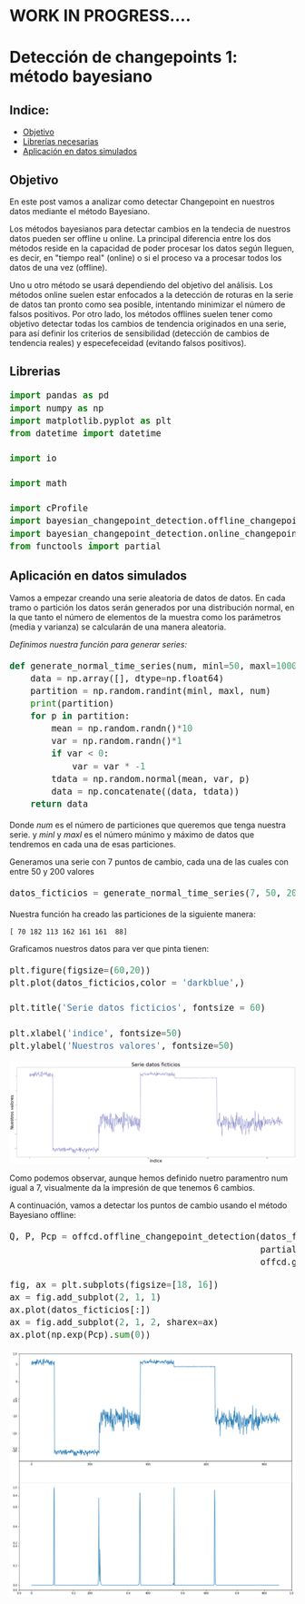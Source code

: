 <style> div { font-family:"Arial"; font-size: 18px; } </style>

# WORK IN PROGRESS....

# Detección de changepoints 1: método bayesiano

## Indice:

* [Objetivo](#Objetivo)
* [Librerías necesarias](#Librerías-necesarias)
* [Aplicación en datos simulados](#Aplicación-en-datos-simulados)

## Objetivo

En este post vamos a analizar como detectar Changepoint en nuestros datos mediante el método Bayesiano. 

Los métodos bayesianos para detectar cambios en la tendecia de nuestros datos pueden ser offline u online. La principal diferencia entre los dos métodos reside en la capacidad de poder procesar los datos según lleguen, es decir, en "tiempo real" (online) o si el proceso va a procesar todos los datos de una vez (offline). 

Uno u otro método se usará dependiendo del objetivo del análisis. Los métodos online suelen estar enfocados a la detección de roturas en la serie de datos  tan pronto como sea posible, intentando minimizar el número de falsos positivos. Por otro lado, los métodos offlines suelen tener como objetivo detectar todas los cambios de tendencia originados en una serie, para así definir los criterios de sensibilidad (detección de cambios de tendencia reales) y especefeceidad (evitando falsos positivos).

## Librerias

```python
import pandas as pd
import numpy as np
import matplotlib.pyplot as plt
from datetime import datetime

import io

import math

import cProfile
import bayesian_changepoint_detection.offline_changepoint_detection as offcd
import bayesian_changepoint_detection.online_changepoint_detection as oncd
from functools import partial

```

## Aplicación en datos simulados  

Vamos a empezar creando una serie aleatoria de datos de datos. En cada tramo o partición los datos serán generados por una distribución normal, en la que tanto el número de elementos de la muestra como los parámetros (media y varianza) se calcularán de una manera aleatoria.

*Definimos nuestra función para generar series:*

```python
def generate_normal_time_series(num, minl=50, maxl=1000):
    data = np.array([], dtype=np.float64)
    partition = np.random.randint(minl, maxl, num)
    print(partition)
    for p in partition:
        mean = np.random.randn()*10
        var = np.random.randn()*1
        if var < 0:
            var = var * -1
        tdata = np.random.normal(mean, var, p)
        data = np.concatenate((data, tdata))
    return data
```
Donde *num* es el número de particiones que queremos que tenga nuestra serie. y *minl* y *maxl* es el número múnimo y máximo de datos que tendremos en cada una de esas particiones.


Generamos una serie con 7 puntos de cambio, cada una de las cuales con entre 50 y 200 valores

```python
datos_ficticios = generate_normal_time_series(7, 50, 200)
```
Nuestra función ha creado las particiones de la siguiente manera:

    [ 70 182 113 162 161 161  88]
    
Graficamos nuestros datos para ver que pinta tienen:

```python
plt.figure(figsize=(60,20))
plt.plot(datos_ficticios,color = 'darkblue',)

plt.title('Serie datos ficticios', fontsize = 60)

plt.xlabel('indice', fontsize=50)
plt.ylabel('Nuestros valores', fontsize=50)
```

![png](/images/Chaingpoints_bayes/output_5_1.png)

Como podemos observar, aunque hemos definido nuetro paramentro num igual a 7, visualmente da la impresión de que tenemos 6 cambios.

A continuación, vamos a detectar los puntos de cambio usando el método Bayesiano offline:



```python
Q, P, Pcp = offcd.offline_changepoint_detection(datos_ficticios, 
                                                partial(offcd.const_prior, l=(len(datos_ficticios)+1)), 
                                                offcd.gaussian_obs_log_likelihood, truncate=-40)
```


```python
fig, ax = plt.subplots(figsize=[18, 16])
ax = fig.add_subplot(2, 1, 1)
ax.plot(datos_ficticios[:])
ax = fig.add_subplot(2, 1, 2, sharex=ax)
ax.plot(np.exp(Pcp).sum(0))
```

    
![png](/images/Chaingpoints_bayes/output_7_1.png)


